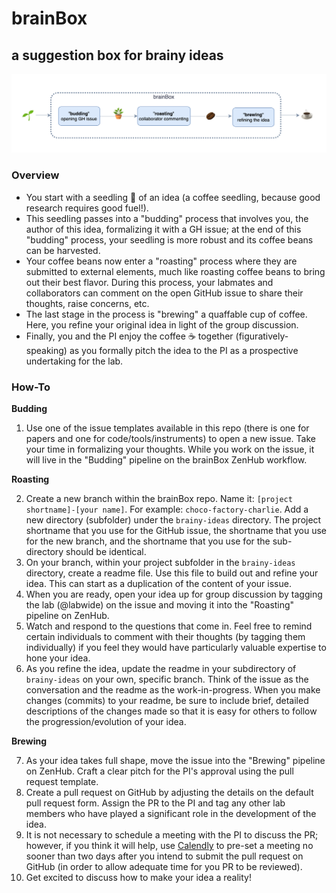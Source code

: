 # brainBox
## a suggestion box for brainy ideas

![brainBox-diagram](https://github.com/NDCLab/brainBox/blob/main/brainBox-diagram.png)

### Overview

* You start with a seedling :seedling: of an idea (a coffee seedling, because good research requires good fuel!).
* This seedling passes into a "budding" process that involves you, the author of this idea, formalizing it with a GH issue; at the end of this "budding" process, your seedling is more robust and its coffee beans can be harvested.
* Your coffee beans now enter a "roasting" process where they are submitted to external elements, much like roasting coffee beans to bring out their best flavor. During this process, your labmates and collaborators can comment on the open GitHub issue to share their thoughts, raise concerns, etc.
* The last stage in the process is "brewing" a quaffable cup of coffee. Here, you refine your original idea in light of the group discussion.
* Finally, you and the PI enjoy the coffee :coffee: together (figuratively-speaking) as you formally pitch the idea to the PI as a prospective undertaking for the lab.

### How-To

**Budding**

1. Use one of the issue templates available in this repo (there is one for papers and one for code/tools/instruments) to open a new issue. Take your time in formalizing your thoughts. While you work on the issue, it will live in the "Budding" pipeline on the brainBox ZenHub workflow.

**Roasting**

2. Create a new branch within the brainBox repo. Name it: `[project shortname]-[your name]`. For example: `choco-factory-charlie`. Add a new directory (subfolder) under the `brainy-ideas` directory. The project shortname that you use for the GitHub issue, the shortname that you use for the new branch, and the shortname that you use for the sub-directory should be identical.
3. On your branch, within your project subfolder in the `brainy-ideas` directory, create a readme file. Use this file to build out and refine your idea.  This can start as a duplication of the content of your issue. 
4. When you are ready, open your idea up for group discussion by tagging the lab (@labwide) on the issue and moving it into the "Roasting" pipeline on ZenHub.
5. Watch and respond to the questions that come in. Feel free to remind certain individuals to comment with their thoughts (by tagging them individually) if you feel they would have particularly valuable expertise to hone your idea.
6. As you refine the idea, update the readme in your subdirectory of `brainy-ideas` on your own, specific branch. Think of the issue as the conversation and the readme as the work-in-progress. When you make changes (commits) to your readme, be sure to include brief, detailed descriptions of the changes made so that it is easy for others to follow the progression/evolution of your idea.

**Brewing**

7. As your idea takes full shape, move the issue into the "Brewing" pipeline on ZenHub. Craft a clear pitch for the PI's approval using the pull request template.
8. Create a pull request on GitHub by adjusting the details on the default pull request form. Assign the PR to the PI and tag any other lab members who have played a significant role in the development of the idea.
9. It is not necessary to schedule a meeting with the PI to discuss the PR; however, if you think it will help, use [Calendly](https://calendly.com/gbuzzell/30-minute-meeting) to pre-set a meeting no sooner than two days after you intend to submit the pull request on GitHub (in order to allow adequate time for you PR to be reviewed).
10. Get excited to discuss how to make your idea a reality!
